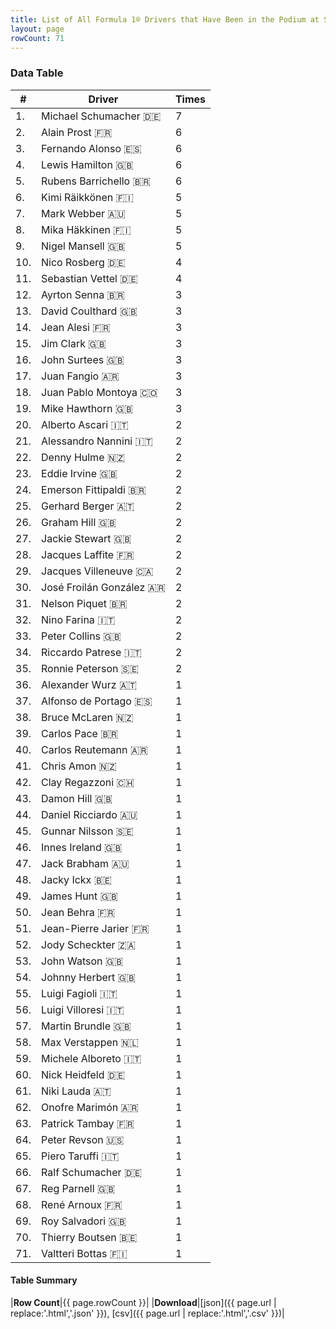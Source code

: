 ```yaml
---
title: List of All Formula 1® Drivers that Have Been in the Podium at Silverstone Circuit
layout: page
rowCount: 71
---
```


<canvas id="chart" width="400" height="180"></canvas>
<script>
var data = {
    "datasets": [
        {
            "backgroundColor": "#f3a935",
            "borderColor": "#f68639",
            "borderWidth": 1,
            "data": [
                7.0,
                6.0,
                6.0,
                6.0,
                6.0,
                5.0,
                5.0,
                5.0,
                5.0,
                4.0,
                4.0,
                3.0,
                3.0,
                3.0,
                3.0,
                3.0,
                3.0,
                3.0,
                3.0,
                2.0,
                2.0,
                2.0,
                2.0,
                2.0,
                2.0,
                2.0,
                2.0,
                2.0,
                2.0,
                2.0,
                2.0,
                2.0,
                2.0,
                2.0,
                2.0,
                1.0,
                1.0,
                1.0,
                1.0,
                1.0,
                1.0,
                1.0,
                1.0,
                1.0,
                1.0,
                1.0,
                1.0,
                1.0,
                1.0,
                1.0,
                1.0,
                1.0,
                1.0,
                1.0,
                1.0,
                1.0,
                1.0,
                1.0,
                1.0,
                1.0,
                1.0,
                1.0,
                1.0,
                1.0,
                1.0,
                1.0,
                1.0,
                1.0,
                1.0,
                1.0,
                1.0
            ],
            "label": "Times"
        }
    ],
    "labels": [
        "Michael Schumacher",
        "Alain Prost",
        "Fernando Alonso",
        "Lewis Hamilton",
        "Rubens Barrichello",
        "Kimi Räikkönen",
        "Mark Webber",
        "Mika Häkkinen",
        "Nigel Mansell",
        "Nico Rosberg",
        "Sebastian Vettel",
        "Ayrton Senna",
        "David Coulthard",
        "Jean Alesi",
        "Jim Clark",
        "John Surtees",
        "Juan Fangio",
        "Juan Pablo Montoya",
        "Mike Hawthorn",
        "Alberto Ascari",
        "Alessandro Nannini",
        "Denny Hulme",
        "Eddie Irvine",
        "Emerson Fittipaldi",
        "Gerhard Berger",
        "Graham Hill",
        "Jackie Stewart",
        "Jacques Laffite",
        "Jacques Villeneuve",
        "José Froilán González",
        "Nelson Piquet",
        "Nino Farina",
        "Peter Collins",
        "Riccardo Patrese",
        "Ronnie Peterson",
        "Alexander Wurz",
        "Alfonso de Portago",
        "Bruce McLaren",
        "Carlos Pace",
        "Carlos Reutemann",
        "Chris Amon",
        "Clay Regazzoni",
        "Damon Hill",
        "Daniel Ricciardo",
        "Gunnar Nilsson",
        "Innes Ireland",
        "Jack Brabham",
        "Jacky Ickx",
        "James Hunt",
        "Jean Behra",
        "Jean-Pierre Jarier",
        "Jody Scheckter",
        "John Watson",
        "Johnny Herbert",
        "Luigi Fagioli",
        "Luigi Villoresi",
        "Martin Brundle",
        "Max Verstappen",
        "Michele Alboreto",
        "Nick Heidfeld",
        "Niki Lauda",
        "Onofre Marimón",
        "Patrick Tambay",
        "Peter Revson",
        "Piero Taruffi",
        "Ralf Schumacher",
        "Reg Parnell",
        "René Arnoux",
        "Roy Salvadori",
        "Thierry Boutsen",
        "Valtteri Bottas"
    ]
};
var options = {
  legend: {
    display: false
  },
  scales: {
    xAxes: [{
      ticks: {
        beginAtZero: true,
        maxRotation: 180,
        display: window.innerWidth > 800
      }
    }],
    yAxes: [{
      ticks: {
        beginAtZero: true
      }
    }]
  },
  onResize: function(chart, size) {
    chart.options.scales.xAxes[0].ticks.display = size.width > 800;
  }
};
new Chart("chart", {
    data: data,
    type: 'bar',
    options: options
});
</script>



### Data Table

| # | Driver | Times |
|--|--|--|
| 1. | Michael Schumacher 🇩🇪 | 7 |
| 2. | Alain Prost 🇫🇷 | 6 |
| 3. | Fernando Alonso 🇪🇸 | 6 |
| 4. | Lewis Hamilton 🇬🇧 | 6 |
| 5. | Rubens Barrichello 🇧🇷 | 6 |
| 6. | Kimi Räikkönen 🇫🇮 | 5 |
| 7. | Mark Webber 🇦🇺 | 5 |
| 8. | Mika Häkkinen 🇫🇮 | 5 |
| 9. | Nigel Mansell 🇬🇧 | 5 |
| 10. | Nico Rosberg 🇩🇪 | 4 |
| 11. | Sebastian Vettel 🇩🇪 | 4 |
| 12. | Ayrton Senna 🇧🇷 | 3 |
| 13. | David Coulthard 🇬🇧 | 3 |
| 14. | Jean Alesi 🇫🇷 | 3 |
| 15. | Jim Clark 🇬🇧 | 3 |
| 16. | John Surtees 🇬🇧 | 3 |
| 17. | Juan Fangio 🇦🇷 | 3 |
| 18. | Juan Pablo Montoya 🇨🇴 | 3 |
| 19. | Mike Hawthorn 🇬🇧 | 3 |
| 20. | Alberto Ascari 🇮🇹 | 2 |
| 21. | Alessandro Nannini 🇮🇹 | 2 |
| 22. | Denny Hulme 🇳🇿 | 2 |
| 23. | Eddie Irvine 🇬🇧 | 2 |
| 24. | Emerson Fittipaldi 🇧🇷 | 2 |
| 25. | Gerhard Berger 🇦🇹 | 2 |
| 26. | Graham Hill 🇬🇧 | 2 |
| 27. | Jackie Stewart 🇬🇧 | 2 |
| 28. | Jacques Laffite 🇫🇷 | 2 |
| 29. | Jacques Villeneuve 🇨🇦 | 2 |
| 30. | José Froilán González 🇦🇷 | 2 |
| 31. | Nelson Piquet 🇧🇷 | 2 |
| 32. | Nino Farina 🇮🇹 | 2 |
| 33. | Peter Collins 🇬🇧 | 2 |
| 34. | Riccardo Patrese 🇮🇹 | 2 |
| 35. | Ronnie Peterson 🇸🇪 | 2 |
| 36. | Alexander Wurz 🇦🇹 | 1 |
| 37. | Alfonso de Portago 🇪🇸 | 1 |
| 38. | Bruce McLaren 🇳🇿 | 1 |
| 39. | Carlos Pace 🇧🇷 | 1 |
| 40. | Carlos Reutemann 🇦🇷 | 1 |
| 41. | Chris Amon 🇳🇿 | 1 |
| 42. | Clay Regazzoni 🇨🇭 | 1 |
| 43. | Damon Hill 🇬🇧 | 1 |
| 44. | Daniel Ricciardo 🇦🇺 | 1 |
| 45. | Gunnar Nilsson 🇸🇪 | 1 |
| 46. | Innes Ireland 🇬🇧 | 1 |
| 47. | Jack Brabham 🇦🇺 | 1 |
| 48. | Jacky Ickx 🇧🇪 | 1 |
| 49. | James Hunt 🇬🇧 | 1 |
| 50. | Jean Behra 🇫🇷 | 1 |
| 51. | Jean-Pierre Jarier 🇫🇷 | 1 |
| 52. | Jody Scheckter 🇿🇦 | 1 |
| 53. | John Watson 🇬🇧 | 1 |
| 54. | Johnny Herbert 🇬🇧 | 1 |
| 55. | Luigi Fagioli 🇮🇹 | 1 |
| 56. | Luigi Villoresi 🇮🇹 | 1 |
| 57. | Martin Brundle 🇬🇧 | 1 |
| 58. | Max Verstappen 🇳🇱 | 1 |
| 59. | Michele Alboreto 🇮🇹 | 1 |
| 60. | Nick Heidfeld 🇩🇪 | 1 |
| 61. | Niki Lauda 🇦🇹 | 1 |
| 62. | Onofre Marimón 🇦🇷 | 1 |
| 63. | Patrick Tambay 🇫🇷 | 1 |
| 64. | Peter Revson 🇺🇸 | 1 |
| 65. | Piero Taruffi 🇮🇹 | 1 |
| 66. | Ralf Schumacher 🇩🇪 | 1 |
| 67. | Reg Parnell 🇬🇧 | 1 |
| 68. | René Arnoux 🇫🇷 | 1 |
| 69. | Roy Salvadori 🇬🇧 | 1 |
| 70. | Thierry Boutsen 🇧🇪 | 1 |
| 71. | Valtteri Bottas 🇫🇮 | 1 |

#### Table Summary

|**Row Count**|{{ page.rowCount }}|
|**Download**|[json]({{ page.url | replace:'.html','.json' }}), [csv]({{ page.url | replace:'.html','.csv' }})|
